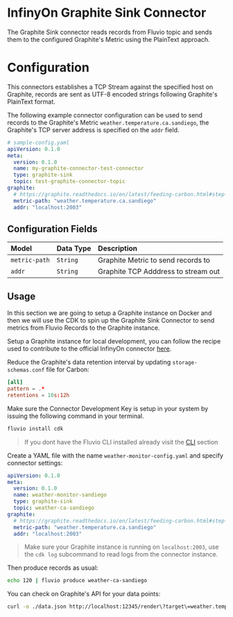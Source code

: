 # InfinyOn Graphite Sink Connector
The Graphite Sink connector reads records from Fluvio topic and sends them to
the configured Graphite's Metric using the PlainText approach.

# Configuration

This connectors establishes a TCP Stream against the specified host on Graphite,
records are sent as UTF-8 encoded strings following Graphite's PlainText format.

The following example connector configuration can be used to send records to
the Graphite's Metric `weather.temperature.ca.sandiego`, the Graphite's TCP
server address is specified on the `addr` field.

```yaml
# sample-config.yaml
apiVersion: 0.1.0
meta:
  version: 0.1.0
  name: my-graphite-connector-test-connector
  type: graphite-sink
  topic: test-graphite-connector-topic
graphite:
  # https://graphite.readthedocs.io/en/latest/feeding-carbon.html#step-1-plan-a-naming-hierarchy
  metric-path: "weather.temperature.ca.sandiego"
  addr: "localhost:2003"
```

## Configuration Fields

| Model           | Data Type | Description                         |
|:----------------|:----------|:------------------------------------|
| `metric-path`   | `String`  | Graphite Metric to send records to  |
| `addr`          | `String`  | Graphite TCP Adddress to stream out |

## Usage

In this section we are going to setup a Graphite instance on Docker and then
we will use the CDK to spin up the Graphite Sink Connector to send metrics from
Fluvio Records to the Graphite instance.

Setup a Graphite instance for local development, you can follow the recipe used
to contribute to the official InfinyOn connector [here][3].

Reduce the Graphite's data retention interval by updating `storage-schemas.conf`
file for Carbon:

```conf
[all]
pattern = .*
retentions = 10s:12h
```

Make sure the Connector Development Key is setup in your system by issuing
the following command in your terminal.

```bash
fluvio install cdk
```

> If you dont have the Fluvio CLI installed already visit the [CLI][2] section

Create a YAML file with the name `weather-monitor-config.yaml` and specify connector settings:

```yaml
apiVersion: 0.1.0
meta:
  version: 0.1.0
  name: weather-monitor-sandiego
  type: graphite-sink
  topic: weather-ca-sandiego
graphite:
  # https://graphite.readthedocs.io/en/latest/feeding-carbon.html#step-1-plan-a-naming-hierarchy
  metric-path: "weather.temperature.ca.sandiego"
  addr: "localhost:2003"
```

> Make sure your Graphite instance is running on `localhost:2003`, use the
> `cdk log` subcommand to read logs from the connector instance.

Then produce records as usual:

```bash
echo 120 | fluvio produce weather-ca-sandiego
```

You can check on Graphite's API for your data points:

```bash
curl -o ./data.json http://localhost:12345/render\?target\=weather.temperature.ca.sandiego\&format\=json\&noNullPoints
```

[1]: https://infinyon.cloud/login
[2]: https://www.fluvio.io/cli/
[3]: https://github.com/infinyon/graphite-sink-connector/blob/main/CONTRIBUTING.md
